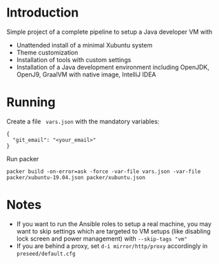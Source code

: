 # Introduction

Simple project of a complete pipeline to setup a Java developer VM with
* Unattended install of a minimal Xubuntu system
* Theme customization
* Installation of tools with custom settings
* Installation of a Java development environment including OpenJDK, OpenJ9, GraalVM with native image, IntelliJ IDEA

# Running

Create a file ` vars.json` with the mandatory variables:

    {
      "git_email": "<your_email>"
    }

Run packer

    packer build -on-error=ask -force -var-file vars.json -var-file packer/xubuntu-19.04.json packer/xubuntu.json

# Notes
* If you want to run the Ansible roles to setup a real machine, you may want to skip settings which are targeted to
VM setups (like disabling lock screen and power management) with `--skip-tags "vm"`
* If you are behind a proxy, set `d-i mirror/http/proxy` accordingly in `preseed/default.cfg`

